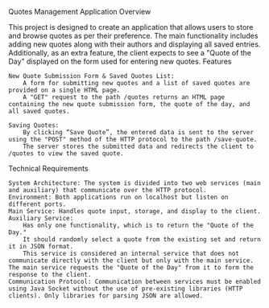 Quotes Management Application
Overview

This project is designed to create an application that allows users to store and browse quotes as per their preference. The main functionality includes adding new quotes along with their authors and displaying all saved entries. Additionally, as an extra feature, the client expects to see a "Quote of the Day" displayed on the form used for entering new quotes.
Features

    New Quote Submission Form & Saved Quotes List:
        A form for submitting new quotes and a list of saved quotes are provided on a single HTML page.
        A "GET" request to the path /quotes returns an HTML page containing the new quote submission form, the quote of the day, and all saved quotes.

    Saving Quotes:
        By clicking “Save Quote”, the entered data is sent to the server using the "POST" method of the HTTP protocol to the path /save-quote.
        The server stores the submitted data and redirects the client to /quotes to view the saved quote.

Technical Requirements

    System Architecture: The system is divided into two web services (main and auxiliary) that communicate over the HTTP protocol.
    Environment: Both applications run on localhost but listen on different ports.
    Main Service: Handles quote input, storage, and display to the client.
    Auxiliary Service:
        Has only one functionality, which is to return the "Quote of the Day."
        It should randomly select a quote from the existing set and return it in JSON format.
        This service is considered an internal service that does not communicate directly with the client but only with the main service. The main service requests the "Quote of the Day" from it to form the response to the client.
    Communication Protocol: Communication between services must be enabled using Java Socket without the use of pre-existing libraries (HTTP clients). Only libraries for parsing JSON are allowed.
